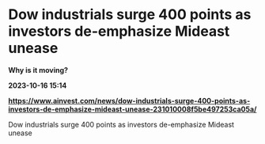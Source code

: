 # Dow industrials surge 400 points as investors de-emphasize Mideast unease
**Why is it moving?**

**2023-10-16 15:14**

**https://www.ainvest.com/news/dow-industrials-surge-400-points-as-investors-de-emphasize-mideast-unease-231010008f5be497253ca05a/**

Dow industrials surge 400 points as investors de-emphasize Mideast unease
